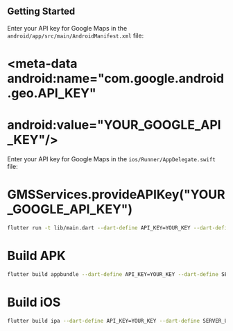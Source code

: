 ## Getting Started

Enter your API key for Google Maps in the `android/app/src/main/AndroidManifest.xml` file:
 # <meta-data android:name="com.google.android.geo.API_KEY"
 # android:value="YOUR_GOOGLE_API_KEY"/>

Enter your API key for Google Maps in the `ios/Runner/AppDelegate.swift` file:
# GMSServices.provideAPIKey("YOUR_GOOGLE_API_KEY")

```bash
flutter run -t lib/main.dart --dart-define API_KEY=YOUR_KEY --dart-define SERVER_URL=YOUR_SERVER_URL
```
# Build APK

```bash
flutter build appbundle --dart-define API_KEY=YOUR_KEY --dart-define SERVER_URL=YOUR_SERVER_URL
```
# Build iOS

```bash
flutter build ipa --dart-define API_KEY=YOUR_KEY --dart-define SERVER_URL=YOUR_SERVER_URL
```